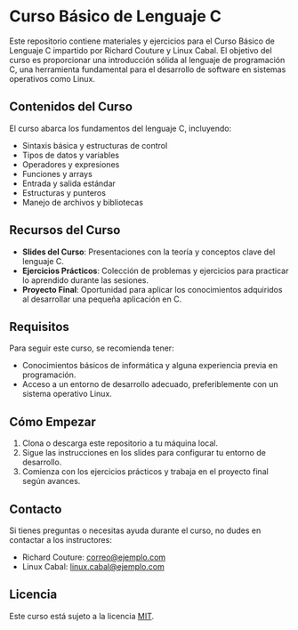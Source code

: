 # Curso Básico de Lenguaje C

Este repositorio contiene materiales y ejercicios para el Curso Básico de Lenguaje C impartido por Richard Couture y Linux Cabal. El objetivo del curso es proporcionar una introducción sólida al lenguaje de programación C, una herramienta fundamental para el desarrollo de software en sistemas operativos como Linux.

## Contenidos del Curso

El curso abarca los fundamentos del lenguaje C, incluyendo:

- Sintaxis básica y estructuras de control
- Tipos de datos y variables
- Operadores y expresiones
- Funciones y arrays
- Entrada y salida estándar
- Estructuras y punteros
- Manejo de archivos y bibliotecas

## Recursos del Curso

- **Slides del Curso**: Presentaciones con la teoría y conceptos clave del lenguaje C.
- **Ejercicios Prácticos**: Colección de problemas y ejercicios para practicar lo aprendido durante las sesiones.
- **Proyecto Final**: Oportunidad para aplicar los conocimientos adquiridos al desarrollar una pequeña aplicación en C.

## Requisitos

Para seguir este curso, se recomienda tener:

- Conocimientos básicos de informática y alguna experiencia previa en programación.
- Acceso a un entorno de desarrollo adecuado, preferiblemente con un sistema operativo Linux.

## Cómo Empezar

1. Clona o descarga este repositorio a tu máquina local.
2. Sigue las instrucciones en los slides para configurar tu entorno de desarrollo.
3. Comienza con los ejercicios prácticos y trabaja en el proyecto final según avances.

## Contacto

Si tienes preguntas o necesitas ayuda durante el curso, no dudes en contactar a los instructores:

- Richard Couture: correo@ejemplo.com
- Linux Cabal: linux.cabal@ejemplo.com

## Licencia

Este curso está sujeto a la licencia [MIT](LICENSE).
